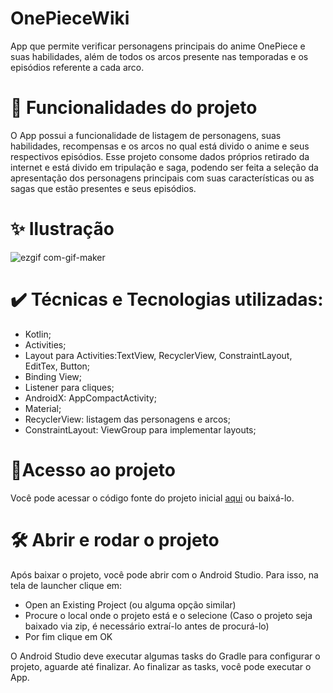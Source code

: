 # OnePieceWiki
App que permite verificar personagens principais do anime OnePiece e suas habilidades, além de todos os arcos presente nas temporadas e os episódios referente a cada arco.

# 🔨 Funcionalidades do projeto
O App possui a funcionalidade de listagem de personagens, suas habilidades, recompensas e os arcos no qual está divido o anime e seus respectivos episódios.
Esse projeto consome dados próprios retirado da internet e está divido em tripulação e saga, podendo ser feita a seleção da apresentação dos personagens principais com suas características ou  as sagas que estão presentes e seus episódios.
 
# ✨ Ilustração

![ezgif com-gif-maker](https://user-images.githubusercontent.com/98789294/198398070-8cf6d299-9524-4ee4-919e-f6371f8e8d1e.gif)

# ✔️ Técnicas e Tecnologias utilizadas:

* Kotlin;
* Activities;
* Layout para Activities:TextView, RecyclerView, ConstraintLayout, EditTex, Button;
* Binding View;
* Listener para cliques;
* AndroidX: AppCompactActivity;
* Material;
* RecyclerView: listagem das personagens e arcos;
* ConstraintLayout: ViewGroup para implementar layouts;

# 📂Acesso ao projeto
Você pode acessar o código fonte do projeto inicial [aqui](https://github.com/lueny-dantas/OnePieceWiki/) ou baixá-lo.


# 🛠️ Abrir e rodar o projeto
Após baixar o projeto, você pode abrir com o Android Studio. Para isso, na tela de launcher clique em:

* Open an Existing Project (ou alguma opção similar)
* Procure o local onde o projeto está e o selecione (Caso o projeto seja baixado via zip, é necessário extraí-lo antes de procurá-lo)
* Por fim clique em OK

O Android Studio deve executar algumas tasks do Gradle para configurar o projeto, aguarde até finalizar. Ao finalizar as tasks, você pode executar o App.
